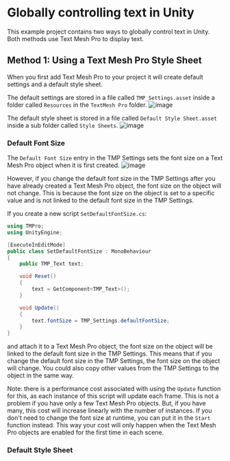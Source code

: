 # Globally controlling text in Unity

This example project contains two ways to globally control text in Unity. Both methods use Text Mesh Pro to display text.

## Method 1: Using a Text Mesh Pro Style Sheet

When you first add Text Mesh Pro to your project it will create default settings and a default style sheet.

The default settings are stored in a file called `TMP_Settings.asset` inside a folder called `Resources` in the `TextMesh Pro` folder.
![image](https://github.com/LSBUSGP/TextStyleSheets/assets/3679392/0240eea0-13fe-46bb-a079-3263455312c3)

The default style sheet is stored in a file called `Default Style Sheet.asset` inside a sub folder called `Style Sheets`.
![image](https://github.com/LSBUSGP/TextStyleSheets/assets/3679392/d0335cb7-62d8-4ea3-b793-c70e7f36ee52)


### Default Font Size

The `Default Font Size` entry in the TMP Settings sets the font size on a Text Mesh Pro object when it is first created.
![image](https://github.com/LSBUSGP/TextStyleSheets/assets/3679392/42de92c2-6d17-4e1d-beaf-de334814deb6)

However, if you change the default font size in the TMP Settings after you have already created a Text Mesh Pro object, the font size on the object will not change. This is because the font size on the object is set to a specific value and is not linked to the default font size in the TMP Settings.

If you create a new script `SetDefaultFontSize.cs`:

```csharp
using TMPro;
using UnityEngine;

[ExecuteInEditMode]
public class SetDefaultFontSize : MonoBehaviour
{
    public TMP_Text text;

    void Reset()
    {
        text = GetComponent<TMP_Text>();
    }

    void Update()
    {
        text.fontSize = TMP_Settings.defaultFontSize;
    }
}
```

and attach it to a Text Mesh Pro object, the font size on the object will be linked to the default font size in the TMP Settings. This means that if you change the default font size in the TMP Settings, the font size on the object will change. You could also copy other values from the TMP Settings to the object in the same way.

Note: there is a performance cost associated with using the `Update` function for this, as each instance of this script will update each frame. This is not a problem if you have only a few Text Mesh Pro objects. But, if you have many, this cost will increase linearly with the number of instances. If you don't need to change the font size at runtime, you can put it in the `Start` function instead. This way your cost will only happen when the Text Mesh Pro objects are enabled for the first time in each scene.

### Default Style Sheet

